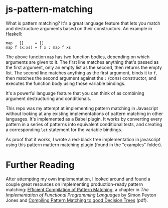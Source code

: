 # js-pattern-matching
What is pattern matching? It's a great language feature that lets you match and destructure arguments based on their constructors.
An example in Haskell:
```
map _ []     = []
map f (x:xs) = f x : map f xs
```
The above function `map` has two function bodies, depending on which arguments are given to it. The first line matches anything that's passed as the first argument, only an empty list as the second, then returns the empty list. The second line matches anything as the first argument, binds it to `f`, then matches the second argument against the  `:` (cons) constructor, and executes the function body using those variable bindings.

It's a powerful language feature that you can think of as combining argument destructuring and conditionals.

This repo was my attempt at implementing pattern matching in Javascript without looking at any existing implementations of pattern matching in other languages. It's implemented as a Babel plugin. It works by converting every pattern in a series of patterns into equivalent conditional tests, and creating a corresponding `let` statement for the variable bindings.

As proof that it works, I wrote a red-black tree implementation in javascript using this pattern mattern matching plugin (found in the "examples" folder).

# Further Reading
After attempting my own implementation, I looked around and found a couple great resources on implementing production-ready pattern matching:
[Efficient Compilation of Pattern Matching](http://research.microsoft.com/en-us/um/people/simonpj/papers/slpj-book-1987/PAGES/078.HTM), a chapter in *The Implementation of Functional Programming Languages* by Simon Peyton Jones and
[Compiling Pattern Matching to good Decision Trees](http://www.cs.tufts.edu/%7Enr/cs257/archive/luc-maranget/jun08.pdf) (pdf).
